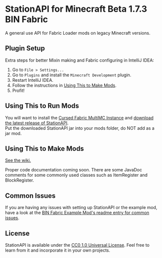 # StationAPI for Minecraft Beta 1.7.3 BIN Fabric

A general use API for Fabric Loader mods on legacy Minecraft versions.

## Plugin Setup

Extra steps for better Mixin making and Fabric configuring in IntelliJ IDEA:

1. Go to `File > Settings...`
2. Go to `Plugins` and install the `Minecraft Development` plugin.
3. Restart IntelliJ IDEA.
4. Follow the instructions in [Using This to Make Mods](#using-this-to-make-mods).
5. Profit!

## Using This to Run Mods

You will want to install the [Cursed Fabric MultiMC Instance](https://github.com/calmilamsy/Cursed-Fabric-MultiMC) and [download the latest release of StationAPI](https://github.com/modificationstation/StationAPI/releases/latest).  
Put the downloaded StationAPI jar into your mods folder, do NOT add as a jar mod.

## Using This to Make Mods

[See the wiki.](wiki)

Proper code documentation coming soon. There are some JavaDoc comments for some commonly used classes such as ItemRegister and BlockRegister.

## Common Issues

If you are having any issues with setting up StationAPI or the example mod, have a look at the [BIN Fabric Example Mod's readme entry for common issues](https://github.com/calmilamsy/BIN-fabric-example-mod/#common-issues).  

## License

StationAPI is available under the [CC0 1.0 Universal License](LICENSE). Feel free to learn from it and incorporate it in your own projects.
